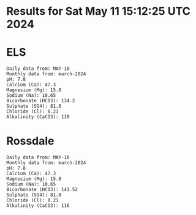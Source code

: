 # Results for Sat May 11 15:12:25 UTC 2024
# ELS
```
Daily data from: MAY-10
Monthly data from: march-2024
pH: 7.8
Calcium (Ca): 47.3
Magnesium (Mg): 15.0
Sodium (Na): 10.65
Bicarbonate (HCO3): 134.2
Sulphate (SO4): 81.0
Chloride (Cl): 8.21
Alkalinity (CaCO3): 110
```
# Rossdale
```
Daily data from: MAY-10
Monthly data from: march-2024
pH: 7.8
Calcium (Ca): 47.3
Magnesium (Mg): 15.0
Sodium (Na): 10.65
Bicarbonate (HCO3): 141.52
Sulphate (SO4): 81.0
Chloride (Cl): 8.21
Alkalinity (CaCO3): 116
```
